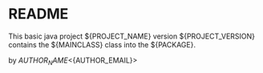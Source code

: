 # README

This basic java project ${PROJECT_NAME} version ${PROJECT_VERSION} 
contains the ${MAINCLASS} class into the ${PACKAGE}.

by ${AUTHOR_NAME} <${AUTHOR_EMAIL}>